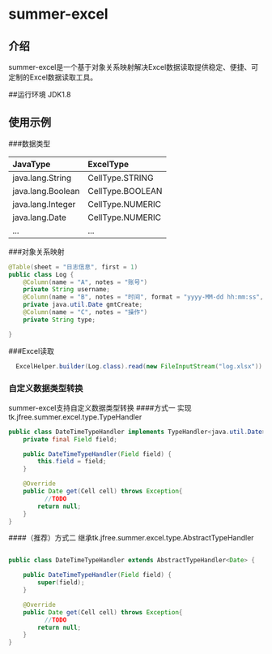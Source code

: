 # summer-excel

## 介绍
summer-excel是一个基于对象关系映射解决Excel数据读取提供稳定、便捷、可定制的Excel数据读取工具。

##运行环境 JDK1.8

## 使用示例

###数据类型

|JavaType|ExcelType|
|:---|:---|
|java.lang.String |CellType.STRING|
|java.lang.Boolean|CellType.BOOLEAN|
|java.lang.Integer|CellType.NUMERIC|
|java.lang.Date   |CellType.NUMERIC|
| ...|...|

###对象关系映射
``` Java
@Table(sheet = "日志信息", first = 1)
public class Log {
    @Column(name = "A", notes = "账号")
    private String username;
    @Column(name = "B", notes = "时间", format = "yyyy-MM-dd hh:mm:ss", typeHandler = DateTimeTypeHandler.class)
    private java.util.Date gmtCreate;
    @Column(name = "C", notes = "操作")
    private String type;

}
``` 
###Excel读取
``` Java
  ExcelHelper.builder(Log.class).read(new FileInputStream("log.xlsx")).getData().stream().forEach(System.out::println);
``` 

### 自定义数据类型转换
summer-excel支持自定义数据类型转换
####方式一 实现tk.jfree.summer.excel.type.TypeHandler
``` Java
public class DateTimeTypeHandler implements TypeHandler<java.util.Date> {
    private final Field field;

    public DateTimeTypeHandler(Field field) {
        this.field = field;
    }

    @Override
    public Date get(Cell cell) throws Exception{
          //TODO
        return null;
    }
}

```
####（推荐）方式二 继承tk.jfree.summer.excel.type.AbstractTypeHandler
``` Java

public class DateTimeTypeHandler extends AbstractTypeHandler<Date> {

    public DateTimeTypeHandler(Field field) {
        super(field);
    }

    @Override
    public Date get(Cell cell) throws Exception{
          //TODO
        return null;
    }
}

```